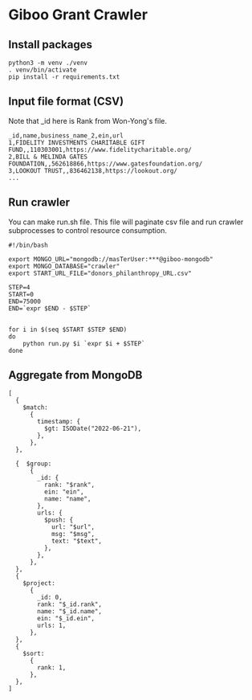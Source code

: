 # Giboo Grant Crawler

## Install packages

```
python3 -m venv ./venv
. venv/bin/activate
pip install -r requirements.txt
```

## Input file format (CSV)

Note that _id here is Rank from Won-Yong's file.

```
_id,name,business_name_2,ein,url
1,FIDELITY INVESTMENTS CHARITABLE GIFT FUND,,110303001,https://www.fidelitycharitable.org/
2,BILL & MELINDA GATES FOUNDATION,,562618866,https://www.gatesfoundation.org/
3,LOOKOUT TRUST,,836462138,https://lookout.org/
...

```

## Run crawler

You can make run.sh file.
This file will paginate csv file and run crawler subprocesses to control resource consumption.

```
#!/bin/bash

export MONGO_URL="mongodb://masTerUser:***@giboo-mongodb"
export MONGO_DATABASE="crawler"
export START_URL_FILE="donors_philanthropy_URL.csv"

STEP=4
START=0
END=75000
END=`expr $END - $STEP`


for i in $(seq $START $STEP $END)
do
    python run.py $i `expr $i + $STEP`
done
```

## Aggregate from MongoDB

```
[
  {
    $match:
      {
        timestamp: {
          $gt: ISODate("2022-06-21"),
        },
      },
  },
  
  {  $group:
      {
        _id: {
          rank: "$rank",
          ein: "ein",
          name: "name",
        },
        urls: {
          $push: {
            url: "$url",
            msg: "$msg",
            text: "$text",
          },
        },
      },
  },
  {
    $project:
      {
        _id: 0,
        rank: "$_id.rank",
        name: "$_id.name",
        ein: "$_id.ein",
        urls: 1,
      },
  },
  {
    $sort:
      {
        rank: 1,
      },
  },
]
```


